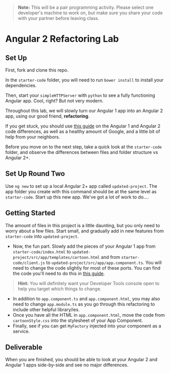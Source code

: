 <!-- This needs an hour and a half or more.  Hour is not enough -->

>**Note:** This will be a pair programming activity.  Please select one developer's machine to work on, but make sure you share your code with your partner before leaving class.

# Angular 2 Refactoring Lab

## Set Up

First, fork and clone this repo.  

In the `starter-code` folder, you will need to run `bower install` to install your dependencies.  

Then, start your `simpleHTTPServer` with `python` to see a fully functioning Angular app.  Cool, right?  But not very modern.

Throughout this lab, we will slowly turn our Angular 1 app into an Angular 2 app, using our good friend, **refactoring**.

If you get stuck, you should use [this guide](https://angular.io/docs/ts/latest/cookbook/a1-a2-quick-reference.html) on the Angular 1 and Angular 2 code differences, as well as a healthy amount of Google, and a little bit of help from your neighbors.

Before you move on to the next step, take a quick look at the `starter-code` folder, and observe the differences between files and folder structure vs Angular 2+.

## Set Up Round Two

Use `ng new` to set up a local Angular 2+ app called `updated-project`.  The app folder you create with this command should be at the same level as `starter-code`. Start up this new app. We've got a lot of work to do.... 

## Getting Started

The amount of files in this project is a little daunting, but you only need to worry about a few files.  Start small, and gradually add in new features from `starter-code` into `updated-project`.

- Now, the fun part.  Slowly add the pieces of your Angular 1 app from `starter-code/index.html` to `updated-project/src/app/templates/cartoon.html` and from `starter-code/client.js` to `updated-project/src/app/app.component.ts`.  You will need to change the code slightly for most of these ports.  You can find the code you'll need to do this in [this guide](https://angular.io/docs/ts/latest/cookbook/a1-a2-quick-reference.html).
>**Hint:** You will definitely want your Developer Tools console open to help you target which things to change.
- In addition to `app.component.ts` and `app.component.html`, you may also need to change `app.module.ts` as you go through this refactoring to include other helpful library/ies.
- Once you have all the HTML in `app.component.html`, move the code from `cartoonStyle.css` into the stylesheet of your App Component.
- Finally, see if you can get `MyFactory` injected into your component as a service.

## Deliverable

When you are finished, you should be able to look at your Angular 2 and Angular 1 apps side-by-side and see no major differences.
